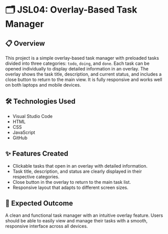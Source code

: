 # 🗂️ JSL04: Overlay-Based Task Manager

## 📋 Overview

This project is a simple overlay-based task manager with preloaded tasks divided into three categories: `todo`, `doing`, and `done`. Each task can be opened individually to display detailed information in an overlay. The overlay shows the task title, description, and current status, and includes a close button to return to the main view. It is fully responsive and works well on both laptops and mobile devices.

## 🛠️ Technologies Used

- Visual Studio Code  
- HTML  
- CSS  
- JavaScript  
- GitHub

## ✨ Features Created

- Clickable tasks that open in an overlay with detailed information.
- Task title, description, and status are clearly displayed in their respective categories.
- Close button in the overlay to return to the main task list.
- Responsive layout that adapts to different screen sizes.

## 🎯 Expected Outcome

A clean and functional task manager with an intuitive overlay feature. Users should be able to easily view and manage their tasks with a smooth, responsive interface across all devices.
